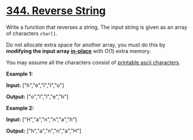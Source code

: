 # [344. Reverse String](https://leetcode.com/problems/reverse-string/)

Write a function that reverses a string. The input string is given as an array of characters `char[]`.

Do not allocate extra space for another array, you must do this by **modifying the input array [in-place](https://en.wikipedia.org/wiki/In-place_algorithm)** with O(1) extra memory.

You may assume all the characters consist of [printable ascii characters](https://en.wikipedia.org/wiki/ASCII#Printable_characters).

**Example 1:**

**Input:** \["h","e","l","l","o"\]

**Output:** \["o","l","l","e","h"\]

**Example 2:**

**Input:** \["H","a","n","n","a","h"\]

**Output:** \["h","a","n","n","a","H"\]
